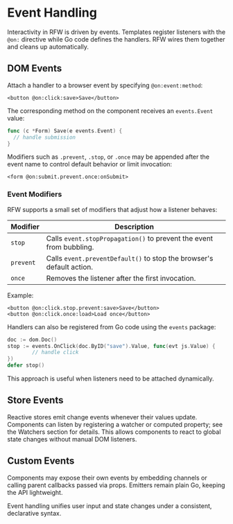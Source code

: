 # Event Handling

Interactivity in RFW is driven by events. Templates register listeners with the `@on:` directive while Go code defines the handlers. RFW wires them together and cleans up automatically.

## DOM Events

Attach a handler to a browser event by specifying `@on:event:method`:

```rtml
<button @on:click:save>Save</button>
```

The corresponding method on the component receives an `events.Event` value:

```go
func (c *Form) Save(e events.Event) {
  // handle submission
}
```

Modifiers such as `.prevent`, `.stop`, or `.once` may be appended after the event name to control default behavior or limit invocation:

```rtml
<form @on:submit.prevent.once:onSubmit>
```

### Event Modifiers

RFW supports a small set of modifiers that adjust how a listener behaves:

| Modifier | Description |
|----------|-------------|
| `stop` | Calls `event.stopPropagation()` to prevent the event from bubbling. |
| `prevent` | Calls `event.preventDefault()` to stop the browser's default action. |
| `once` | Removes the listener after the first invocation. |

Example:

```rtml
<button @on:click.stop.prevent:save>Save</button>
<button @on:click.once:load>Load once</button>
```

Handlers can also be registered from Go code using the `events` package:

```go
doc := dom.Doc()
stop := events.OnClick(doc.ByID("save").Value, func(evt js.Value) {
        // handle click
})
defer stop()
```

This approach is useful when listeners need to be attached dynamically.

## Store Events

Reactive stores emit change events whenever their values update. Components can listen by registering a watcher or computed property; see the Watchers section for details. This allows components to react to global state changes without manual DOM listeners.

## Custom Events

Components may expose their own events by embedding channels or calling parent callbacks passed via props. Emitters remain plain Go, keeping the API lightweight.

Event handling unifies user input and state changes under a consistent, declarative syntax.
